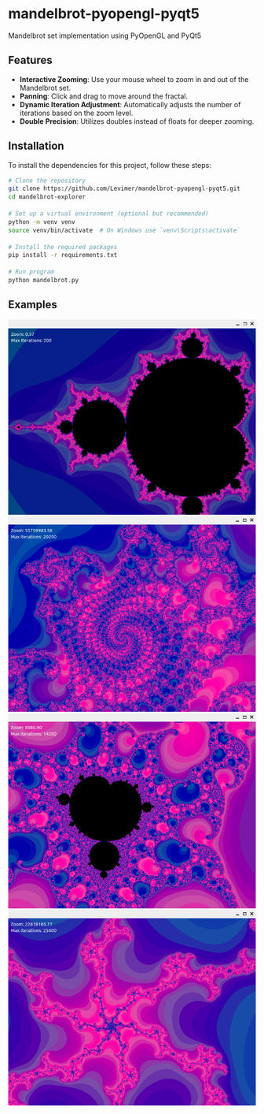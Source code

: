 # mandelbrot-pyopengl-pyqt5
Mandelbrot set implementation using PyOpenGL and PyQt5

## Features

- **Interactive Zooming**: Use your mouse wheel to zoom in and out of the Mandelbrot set.
- **Panning**: Click and drag to move around the fractal.
- **Dynamic Iteration Adjustment**: Automatically adjusts the number of iterations based on the zoom level.
- **Double Precision**: Utilizes doubles instead of floats for deeper zooming.

## Installation

To install the dependencies for this project, follow these steps:

```bash
# Clone the repository
git clone https://github.com/Levimer/mandelbrot-pyopengl-pyqt5.git
cd mandelbrot-explorer

# Set up a virtual environment (optional but recommended)
python -m venv venv
source venv/bin/activate  # On Windows use `venv\Scripts\activate`

# Install the required packages
pip install -r requirements.txt

# Run program
python mandelbrot.py
```

## Examples
![Sample Image](https://github.com/Levimer/mandelbrot-pyopengl-pyqt5/raw/main/screenshot1.png)
![Sample Image](https://github.com/Levimer/mandelbrot-pyopengl-pyqt5/raw/main/screenshot2.png)
![Sample Image](https://github.com/Levimer/mandelbrot-pyopengl-pyqt5/raw/main/screenshot3.png)
![Sample Image](https://github.com/Levimer/mandelbrot-pyopengl-pyqt5/raw/main/screenshot4.png)

